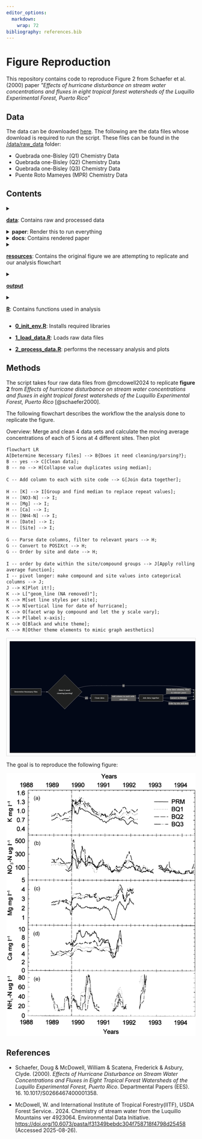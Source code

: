 ```yaml
---
editor_options: 
  markdown: 
    wrap: 72
bibliography: references.bib
---
```


# Figure Reproduction

This repository contains code to reproduce Figure 2 from Schaefer et al.
(2000) paper *"Effects of hurricane disturbance on stream water
concentrations and fluxes in eight tropical forest watersheds of the
Luquillo Experimental Forest, Puerto Rico"*

## Data

The data can be downloaded
[here](https://portal.edirepository.org/nis/mapbrowse?packageid=knb-lter-luq.20.4923064).
The following are the data files whose download is required to run the
script. These files can be found in the [/data/raw_data](/data/raw)
folder: 
- Quebrada one-Bisley (Q1) Chemistry Data 
- Quebrada one-Bisley (Q2) Chemistry Data 
- Quebrada one-Bisley (Q3) Chemistry Data 
- Puente Roto Mameyes (MPR) Chemistry Data

## Contents

<details>

<summary>

[**data**](/data): Contains raw and processed data</summary>

**Key Files**

<ul>

<li>

[processed_data](/data/processed_data)

<ul>

<li>
[cleaned_data.csv](/data/processed_data/cleaned_data.csv)
</li>

</ul>

</li>

<li>

[raw_data](/data/raw_data)

<ul>

<li>[Quebrada_Cuenca1-Bisley.csv](/data/raw_data/Quebrada_Cuenca1-Bisley.csv)</li>

<li>[Quebrada_Cuenca2-Bisley.csv](/data/raw_data/Quebrada_Cuenca2-Bisley.csv)</li>

<li>[Quebrada_Cuenca3-Bisley.csv](/data/raw_data/Quebrada_Cuenca3-Bisley.csv)</li>

<li>[RioMameyesPuenteRoto.csv](/data/raw_data/RioMameyesPuenteRoto.csv)</li>

</ul>

</li>

</ul>

</details>

<details>

<summary>
<b>paper</b>: Render this to run everything </summary>

**Key Files**

<ul>

<li>
[paper.qmd](/paper/paper.qmd)
</li>

</ul>

</details>

<details>

<summary>
<b>docs</b>: Contains rendered paper </summary>

**Key Files**

<ul>

<li>[paper.html](/docs/paper.html)</li>

</ul>

</details>

<details>

<summary>

[**resources**](/resources): Contains the original figure we
are attempting to replicate and our analysis flowchart</summary>

Contains rendered paper **Key Files**

<ul>

<li>[figure_to_replicate](/figures/figure_to_replicate.png)</li>

<li>[flowchart.png](/figures/flowchart.png)</li>

</ul>

</details>

<details>

<summary>

[**output**](/output)</summary>

Contains final replicated figure **Key Files**

<ul>

<li>[replica_plot.png](/output/replica_plot.png)</li>

</ul>

</details>

<details>

<summary>

[**R**](/R): Contains functions used in analysis</summary>

Contains rendered paper **Key Files**

<ul>

<li>[calc_moving_avg.R](/R/calc_moving_avg.R)</li>

<li>[find_median.R](/R/find_median.R)</li>

</ul>

</details>


- [**0_init_env.R**](/0_init_env.R): Installs required libraries

- [**1_load_data.R**](/1_load_data.R): Loads raw data files

- [**2_process_data.R**](/1_process_data.R): performs the necessary analysis and plots


## Methods

The script takes four raw data files from @mcdowell2024 to replicate
**figure 2** from *Effects of hurricane disturbance on stream water
concentrations and fluxes in eight tropical forest watersheds of the
Luquillo Experimental Forest, Puerto Rico* [@schaefer2000].

The following flowchart describes the workflow the the analysis done to
replicate the figure. 

Overview: Merge and clean 4 data sets and calculate the moving average concentrations of each of 5 ions at 4 different sites. Then plot 

``` mermaid
flowchart LR
A[Determine Necessary files] --> B{Does it need cleaning/parsing?};
B -- yes --> C[Clean data]; 
B -- no --> H[Collapse value duplicates using median];

C -- Add column to each with site code --> G[Join data together];

H -- [K] --> I[Group and find median to replace repeat values];
H -- [NO3-N] --> I;
H -- [Mg] --> I;
H -- [Ca] --> I;
H -- [NH4-N] --> I;
H -- [Date] --> I;
H -- [Site] --> I;

G -- Parse date columns, filter to relevant years --> H;
G -- Convert to POSIXct --> H; 
G -- Order by site and date --> H;

I -- order by date within the site/compound groups --> J[Apply rolling average function];
I -- pivot longer: make compound and site values into categorical columns --> J;
J --> K[Plot it!];
K --> L["geom_line (NA removed)"];
K --> M[set line styles per site];
K --> N[vertical line for date of hurricane];
K --> O[facet wrap by compound and let the y scale vary];
K --> P[label x-axis];
K --> Q[Black and white theme];
K --> R[Other theme elements to mimic graph aesthetics]
```

<div style="overflow-x:auto; max-width:100%; border:1px solid #ddd; padding:8px;">
<img src="resources/flowchart.png" alt="Flowchart" style="display:block; max-width:none; height:auto;">
</div>

The goal is to reproduce the following figure:

![](resources/figure_to_replicate.png)

## References

-   Schaefer, Doug & McDowell, William & Scatena, Frederick & Asbury,
    Clyde. (2000). *Effects of Hurricane Disturbance on Stream Water
    Concentrations and Fluxes in Eight Tropical Forest Watersheds of the
    Luquillo Experimental Forest, Puerto Rico*. Departmental Papers
    (EES). 16. 10.1017/S0266467400001358.

-   McDowell, W. and International Institute of Tropical Forestry(IITF),
    USDA Forest Service.. 2024. Chemistry of stream water from the
    Luquillo Mountains ver 4923064. Environmental Data Initiative.
    <https://doi.org/10.6073/pasta/f31349bebdc304f758718f4798d25458>
    (Accessed 2025-08-26).
